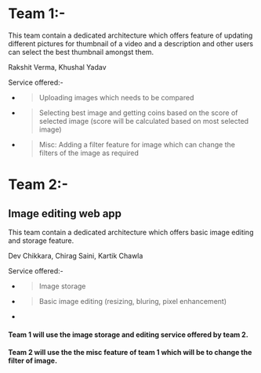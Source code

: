 # Team 1:-
This team contain a dedicated architecture which offers feature of updating different pictures for thumbnail of a video and a description and other users can select the best thumbnail amongst them.

Rakshit Verma,
Khushal Yadav

Service offered:-
- > Uploading images which needs to be compared
- > Selecting best image and getting coins based on the score of selected image (score will be calculated based on most selected image)
- > Misc: Adding a filter feature for image which can change the filters of the image as required

# Team 2:-
## Image editing web app
This team contain a dedicated architecture which offers basic image editing and storage feature.

Dev Chikkara,
Chirag Saini,
Kartik Chawla

Service offered:-
- > Image storage
- > Basic image editing (resizing, bluring, pixel enhancement)
- > 


#### Team 1 will use the image storage and editing service offered by team 2.
#### Team 2 will use the the misc feature of team 1 which will be to change the filter of image.
